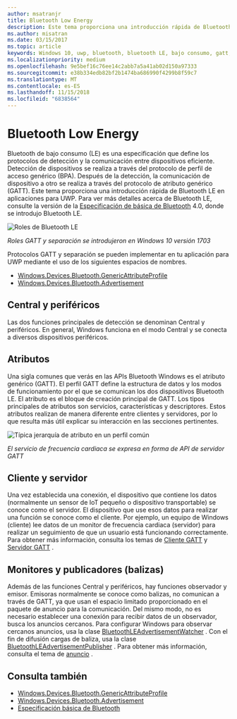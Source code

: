 ```yaml
---
author: msatranjr
title: Bluetooth Low Energy
description: Este tema proporciona una introducción rápida de Bluetooth LE en aplicaciones para UWP.
ms.author: misatran
ms.date: 03/15/2017
ms.topic: article
keywords: Windows 10, uwp, bluetooth, bluetooth LE, bajo consumo, gatt, separación, central, periférico, cliente, servidor, monitor, Editor
ms.localizationpriority: medium
ms.openlocfilehash: 9e5bef16c76ee14c2abb7a5a41ab02d150a97333
ms.sourcegitcommit: e38b334edb82bf2b1474ba686990f4299b8f59c7
ms.translationtype: MT
ms.contentlocale: es-ES
ms.lasthandoff: 11/15/2018
ms.locfileid: "6838564"
---
```

# <a name="bluetooth-low-energy"></a>Bluetooth Low Energy
Bluetooth de bajo consumo (LE) es una especificación que define los protocolos de detección y la comunicación entre dispositivos eficiente. Detección de dispositivos se realiza a través del protocolo de perfil de acceso genérico (BPA). Después de la detección, la comunicación de dispositivo a otro se realiza a través del protocolo de atributo genérico (GATT). Este tema proporciona una introducción rápida de Bluetooth LE en aplicaciones para UWP. Para ver más detalles acerca de Bluetooth LE, consulte la versión de la [Especificación de básica de Bluetooth](https://www.bluetooth.com/specifications/bluetooth-core-specification) 4.0, donde se introdujo Bluetooth LE. 

![Roles de Bluetooth LE](images/gatt-roles.png)

*Roles GATT y separación se introdujeron en Windows 10 versión 1703*

Protocolos GATT y separación se pueden implementar en tu aplicación para UWP mediante el uso de los siguientes espacios de nombres.
- [Windows.Devices.Bluetooth.GenericAttributeProfile](https://docs.microsoft.com/en-us/uwp/api/windows.devices.bluetooth.genericattributeprofile)
- [Windows.Devices.Bluetooth.Advertisement](https://docs.microsoft.com/en-us/uwp/api/windows.devices.bluetooth.genericattributeprofile)

## <a name="central-and-peripheral"></a>Central y periféricos
Las dos funciones principales de detección se denominan Central y periféricos. En general, Windows funciona en el modo Central y se conecta a diversos dispositivos periféricos. 

## <a name="attributes"></a>Atributos
Una sigla comunes que verás en las APIs Bluetooth Windows es el atributo genérico (GATT). El perfil GATT define la estructura de datos y los modos de funcionamiento por el que se comunican los dos dispositivos Bluetooth LE. El atributo es el bloque de creación principal de GATT. Los tipos principales de atributos son servicios, características y descriptores. Estos atributos realizan de manera diferente entre clientes y servidores, por lo que resulta más útil explicar su interacción en las secciones pertinentes. 

![Típica jerarquía de atributo en un perfil común](images/gatt-service.png)

*El servicio de frecuencia cardiaca se expresa en forma de API de servidor GATT*

## <a name="client-and-server"></a>Cliente y servidor
Una vez establecida una conexión, el dispositivo que contiene los datos (normalmente un sensor de IoT pequeño o dispositivo transportable) se conoce como el servidor. El dispositivo que use esos datos para realizar una función se conoce como el cliente. Por ejemplo, un equipo de Windows (cliente) lee datos de un monitor de frecuencia cardiaca (servidor) para realizar un seguimiento de que un usuario está funcionando correctamente. Para obtener más información, consulta los temas de [Cliente GATT](gatt-client.md) y [Servidor GATT](gatt-server.md) .

## <a name="watchers-and-publishers-beacons"></a>Monitores y publicadores (balizas)
Además de las funciones Central y periféricos, hay funciones observador y emisor. Emisoras normalmente se conoce como balizas, no comunican a través de GATT, ya que usan el espacio limitado proporcionado en el paquete de anuncio para la comunicación. Del mismo modo, no es necesario establecer una conexión para recibir datos de un observador, busca los anuncios cercanos. Para configurar Windows para observar cercanos anuncios, usa la clase [BluetoothLEAdvertisementWatcher](https://docs.microsoft.com/en-us/uwp/api/windows.devices.bluetooth.advertisement.bluetoothleadvertisementwatcher) . Con el fin de difusión cargas de baliza, usa la clase [BluetoothLEAdvertisementPublisher](https://docs.microsoft.com/en-us/uwp/api/windows.devices.bluetooth.advertisement.bluetoothleadvertisementpublisher) . Para obtener más información, consulta el tema de [anuncio](ble-beacon.md) .

## <a name="see-also"></a>Consulta también
- [Windows.Devices.Bluetooth.GenericAttributeProfile](https://docs.microsoft.com/en-us/uwp/api/windows.devices.bluetooth.genericattributeprofile)
- [Windows.Devices.Bluetooth.Advertisement](https://docs.microsoft.com/en-us/uwp/api/windows.devices.bluetooth.genericattributeprofile)
- [Especificación básica de Bluetooth](https://www.bluetooth.com/specifications/bluetooth-core-specification)